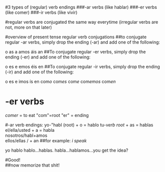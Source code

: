 #3 types of (regular) verb endings
###-ar verbs (like hablar)
###-er verbs (like comer)
###-ir verbs (like vivir)

#regular verbs 
are conjugated the same way everytime (irregular verbs are not, more on that later)

#overview of present tense regular verb conjugations
##to conjugate regular -ar verbs, simply drop the ending (-ar) and add one of the following:

o
as
a
amos
áis
an
##To conjugate regular -er verbs, simply drop the ending (-er) and add one of the following:

o
es
e
emos
éis
en
##To conjugate regular -ir verbs, simply drop the ending (-ir) and add one of the following:

o
es
e
imos
ís
en
com*o*	com*es*	com*e*	com*emos*	com*en*


# -er verbs
*comer* = to eat   "com"=root "er" = ending

#-ar verb endings: 
yo-"habl (root) + o = hablo
tu-*verb root* + as = hablas
el/ella/usted + a = habla  
nosotros/habl+amos  
ellos/ellas /  + an
##for example: *i speak*  

yo hablo
hablo...hablas. habla...hablamos...you get the idea?

#Good!  
##now memorize that shit!

